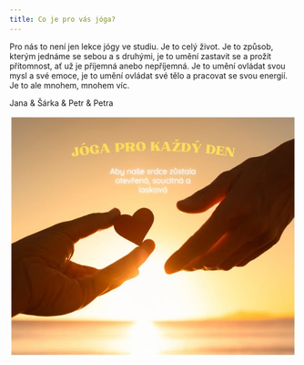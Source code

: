 ```yaml
---
title: Co je pro vás jóga?
---
```

Pro nás to není jen lekce jógy ve studiu. Je to celý život. Je to způsob, kterým jednáme se sebou a s druhými, je to umění zastavit se [](<>)a prožít přítomnost, ať už je příjemná anebo nepříjemná. Je to umění ovládat svou mysl a své emoce, je to umění ovládat své tělo a pracovat se svou energií. Je to ale mnohem, mnohem víc.

Jana & Šárka & Petr & Petra

![ilustrační fotka pro prezentaci lekcí](/images/uploads/joga-aktualita.jpg)